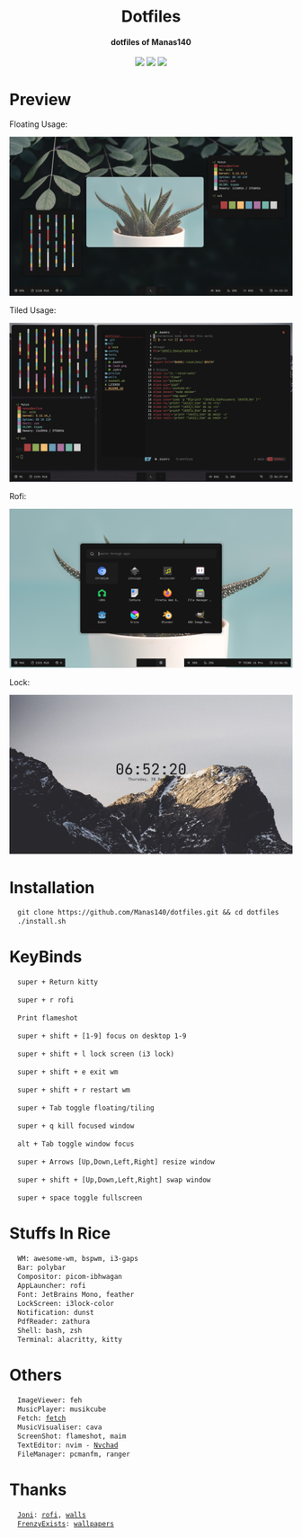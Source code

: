 <h1 align="center">Dotfiles</h1>
<h4 align="center">dotfiles of Manas140</h4>

<p align="center">
    <a href="https://github.com/Manas140/dotfiles/stargazers"><img src="https://img.shields.io/github/stars/Manas140/dotfiles?colorA=151515&colorB=6A9FB5&style=for-the-badge&logo=starship"></a>
    <a href="https://github.com/Manas140/dotfiles/issues"><img src="https://img.shields.io/github/issues/Manas140/dotfiles?colorA=151515&colorB=F4BF75&style=for-the-badge&logo=bugatti"></a>
    <a href="https://github.com/Manas140/dotfiles/network/members"><img src="https://img.shields.io/github/forks/Manas140/dotfiles?colorA=151515&colorB=788C4C&style=for-the-badge&logo=github"></a>
</p>

# Preview
Floating Usage:
<p align="center">
  <img src="preview/floating.png"> 
</p>

Tiled Usage:
<p align="center"> 
 <img src="preview/tiled.png">
</p>

Rofi:
<p align="center">
  <img src="preview/rofi.png">
</p>

Lock:
<p align="center">
  <img src="preview/lock.png">
</p>

# Installation
```
  git clone https://github.com/Manas140/dotfiles.git && cd dotfiles
  ./install.sh 
```

# KeyBinds
```
  super + Return kitty

  super + r rofi

  Print flameshot

  super + shift + [1-9] focus on desktop 1-9

  super + shift + l lock screen (i3 lock)

  super + shift + e exit wm

  super + shift + r restart wm 

  super + Tab toggle floating/tiling

  super + q kill focused window

  alt + Tab toggle window focus

  super + Arrows [Up,Down,Left,Right] resize window

  super + shift + [Up,Down,Left,Right] swap window

  super + space toggle fullscreen
```

# Stuffs In Rice
```
  WM: awesome-wm, bspwm, i3-gaps  
  Bar: polybar
  Compositor: picom-ibhwagan
  AppLauncher: rofi
  Font: JetBrains Mono, feather
  LockScreen: i3lock-color
  Notification: dunst
  PdfReader: zathura
  Shell: bash, zsh
  Terminal: alacritty, kitty
```

# Others
<pre><code>  ImageViewer: feh
  MusicPlayer: musikcube
  Fetch: <a href="https://github.com/Manas140/fetch">fetch</a>
  MusicVisualiser: cava
  ScreenShot: flameshot, maim
  TextEditor: nvim - <a href="https://github.com/Nvchad">Nvchad</a>
  FileManager: pcmanfm, ranger
</code></pre>

# Thanks
<pre><code>  <a href="https://github.com/joniv2">Joni</a>: <a href="https://github.com/joniv2/rofi">rofi</a>, <a href="https://github.com/joniv2/walls">walls</a>
  <a href="https://github.com/FrenzyExists">FrenzyExists</a>: <a href="https://github.com/FrenzyExists/wallpapers">wallpapers</a>
</code></pre>
